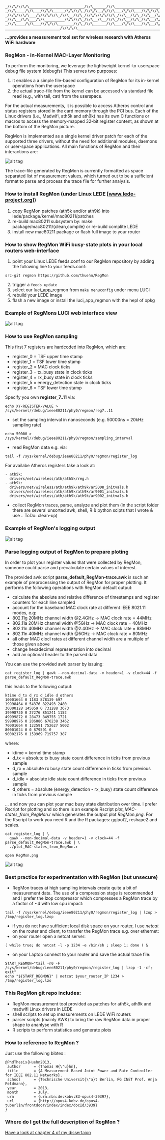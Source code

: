 ```
_/\/\/\/\/\_________________________/\/\______/\/\_______________________
_/\/\____/\/\___/\/\/\_____/\/\/\/\_/\/\/\__/\/\/\___/\/\/\___/\/\/\/\___
_/\/\/\/\/\___/\/\/\/\/\_/\/\__/\/\_/\/\/\/\/\/\/\_/\/\__/\/\_/\/\__/\/\_
_/\/\__/\/\___/\/\_________/\/\/\/\_/\/\__/\__/\/\_/\/\__/\/\_/\/\__/\/\_
_/\/\____/\/\___/\/\/\/\_______/\/\_/\/\______/\/\___/\/\/\___/\/\__/\/\_
_________________________/\/\/\/\________________________________________
```
**...provides a measurement tool set for wireless research with Atheros WiFi hardware**

### RegMon - in-Kernel MAC-Layer Monitoring
To perform the monitoring, we leverage the lightweight kernel-to-userspace debug file system (debugfs)
This serves two purposes:

1. it enables a a simple file-based configuration of RegMon for its in-kernel operations from the userspace
2. the actual trace-file from the kernel can be accessed via standard file read (e.g., with tail, cat) from the userspace.

For the actual measurements, it is possible to access Atheros control and status registers stored in the card memory through the PCI bus. Each of the Linux drivers (i.e., Madwifi, ath5k and ath9k) has its own C functions or macros to access the memory-mapped 32-bit register content, as shown at the bottom of the RegMon picture.

RegMon is implemented as a single kernel driver patch  for each of the supported three drivers, without the need for additional modules, daemons or user-space applications.
All main functions of RegMon and their interactions are:

![alt tag](https://cloud.githubusercontent.com/assets/1880886/9041313/d29e2c9e-3a07-11e5-95e3-ba5756927540.jpg)

The trace-file generated by RegMon is currently formatted as space separated list of measurement values, which turned out to be a sufficient format to parse and process the trace file for further analysis.

### How to install RegMon (under Linux LEDE [www.lede-project.org])

1. copy RegMon patches (ath5k and/or ath9k) into lede/package/kernel/mac80211/patches 
2. re-build mac80211 subsystem by: make package/mac80211/{clean,compile} or re-build complite LEDE
3. install new mac80211 package or flash full image to your router

### How to show RegMon WiFi busy-state plots in your local routers web-interface

1. point your Linux LEDE feeds.conf to our RegMon repository by adding the following line to your feeds.conf:
```
src-git regmon https://github.com/thuehn/RegMon
```
2. trigger a `feeds update`
3. select our luci_app_regmon from `make menuconfig` under menu LUCI
4. rebuild your LEDE image
5. flash a new image or install the luci_app_regmon with the hepl of opkg

### Example of RegMons LUCI web interface view

![alt tag](https://cloud.githubusercontent.com/assets/1880886/23343835/f4597a72-fc71-11e6-96a5-edb17961e1f6.png)

### How to use RegMon sampling
This first 7 registers are hardcoded into RegMon, which are:
- register_0 = TSF upper time stamp
- register_1 = TSF lower time stamp
- register_2 = MAC clock ticks
- register_3 = tx_busy state in clock ticks
- register_4 = rx_busy state in clock ticks
- register_5 = energy_detection state in clock ticks
- register_6 = TSF lower time stamp

Specify you own **register_7..11** via: 
```
echo XY-REGISTER-VALUE > /sys/kernel//debug/ieee80211/phy0/regmon/reg7..11
```
- set the sampling interval in nanoseconds (e.g. 50000ns = 20kHz sampling rate)
```
echo 50000 > /sys/kernel//debug/ieee80211/phy0/regmon/sampling_interval
```
- read RegMon data e.g. via:
```
tail -f /sys/kernel/debug/ieee80211/phy0/regmon/register_log
```

For availabe Atheros registers take a look at:
```
- ath5k:
  drivers/net/wireless/ath/ath5k/reg.h
- ath9k:
  drivers/net/wireless/ath/ath9k/ath9k/ar5008_initvals.h
  drivers/net/wireless/ath/ath9k/ath9k/ar9001_initvals.h
  drivers/net/wireless/ath/ath9k/ath9k/ar9002_initvals.h
```
- collect RegMon traces, parse, analyze and plot them
(in the script folder there are several unsorted awk, shell, R & python scipts that I wrote & use .. ToDo: clean-up)

### Example of RegMon's logging output
![alt tag](https://cloud.githubusercontent.com/assets/1880886/9058435/50d96800-3aa1-11e5-98c9-330c7aa15234.jpg)

### Parse logging output of RegMon to prepare ploting
In order to plot your register values that were collected by RegMon, someone could parse and precalculate certain values of interest.

The provided awk script **parse_default_RegMon-trace.awk** is such an example of preprocessing the output of RegMon for proper plotting. It performs the following operations with RegMon default output:
- calculate the absolute and relative difference of timestamps and register counters for each line sampled
- account for the baseband MAC clock rate at different IEEE 8021.11 modes, e.g:
 - 802.11g 20MHz channel width @2.4GHz -> MAC clock rate = 44MHz
 - 802.11a 20MHz channel width @5GHz   -> MAC clock rate = 40MHz
 - 802.11n 40MHz channel width @2.4GHz -> MAC clock rate = 88MHz
 - 802.11n 40MHz channel width @5GHz   -> MAC clock rate = 80MHz
 - all other MAC clocl rates at different channel width are a multiple of those given above
- change hexadecimal representation into decimal
- add an optional header to the parsed data

You can use the provided awk parser by issuing:
```
cat register_log | gawk --non-decimal-data -v header=1 -v clock=44 -f parse_default_RegMon-trace.awk
```

this leads to the following output:
```
ktime d_tx d_rx d_idle d_others
10001664 0 1183 878139 697
19998464 0 54376 822493 2480
30000128 145059 0 731288 3673
39998720 0 27276 851241 1152
49999872 0 28473 849755 1721
59998976 0 206086 670238 3462
70001664 0 122591 752627 5002
80001024 0 0 879591 0
90002176 0 159969 719757 387
```
where:
- ktime = kernel time stamp
- d_tx = absolute tx busy state count difference in ticks from previous sample
- d_rx = absolute rx busy state count difference in ticks from previous sample
- d_idle = absolute idle state count difference in ticks from previous sample
- d_others = absolute (energy_detection - rx_busy) state count difference in ticks from previous sample

... and now you can plot your mac busy state distribution over time. I prefer Rscript for plotting and so there is an example Rscript *plot_MAC-states_from_RegMon.r* which generates the output plot *RegMon.png*. For the Rscript to work you need R and the R packages: gglpot2, reshape2 and scales.
```
cat register_log | \
  gawk --non-decimal-data -v header=1 -v clock=44 -f parse_default_RegMon-trace.awk | \
  ./plot_MAC-states_from_RegMon.r
  
open RegMon.png
```

![alt tag](https://cloud.githubusercontent.com/assets/1880886/9155283/6ad13628-3eb3-11e5-96b3-f78cbcc6b7c5.png)

### Best practice for experimentation with RegMon (but unsecure)
- RegMon traces at high sampling intervals create quite a bit of measurement data. The use of a compression stage is recommended and I prefer the lzop compressor which compresses a RegMon trace by a factor of ~4 with low cpu impact:
```
tail -f /sys/kernel/debug/ieee80211/phy0/regmon/register_log | lzop > /tmp/register_log.lzop
```

- if you do not have sufficient local disk space on your router, I use *netcat* on the router and client, to transfer the RegMon trace e.g. over ethernet:
 - on your router open a netcat server:
 ```
 ( while true; do netcat -l -p 1234 -e /bin/sh ; sleep 1; done ) &
 ```
 - on your Laptop connect to your router and save the actual trace file:
 ```
 START_REGMON="tail -n0 -F /sys/kernel/debug/ieee80211/phy0/regmon/register_log | lzop -1 -cf; exit"
 echo "${START_REGMON}" | netcat $your_router_IP 1234 > /tmp/register_log.lzo
 ```

### This RegMon git repo includes:

- RegMon measurement tool provided as patches for ath5k, ath9k and madwifi Linux drivers in LEDE
- shell scripts to set up measurements on LEDE WiFi routers
- parser scripts (mainly AWK) to bring the raw RegMon data in proper shape to ananlyse with R
- R scripts to perform statistics and generate plots

### How to reference to  RegMon ?
Just use the following bibtex :
```
@PhdThesis{Huehn2013,
 author      = {Thomas H{\"u}hn},
 title       = {A Measurement-Based Joint Power and Rate Controller for IEEE 802.11 Networks},
 school      = {Technische Universit{\"a}t Berlin, FG INET Prof. Anja Feldmann},
 year        = 2013,
 month       = July,
 urn         = {urn:nbn:de:kobv:83-opus4-39397},
 url         = {http://opus4.kobv.de/opus4-tuberlin/frontdoor/index/index/docId/3939}
}
```
### Where do I get the full description of RegMon ?
[Have a look at chapter 4 of my dissertaion](https://www.researchgate.net/publication/257412979_A_measurement_based_joint_power_and_rate_controller_for_IEEE_802.11_networks)
